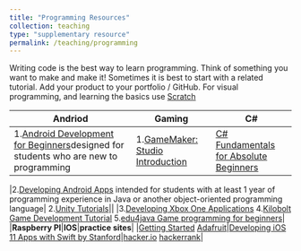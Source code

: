 ```yaml
---
title: "Programming Resources"
collection: teaching
type: "supplementary resource"
permalink: /teaching/programming
---
```

Writing code is the best way to learn programming.
Think of something you want to make and make it!
Sometimes it is best to start with a related tutorial. 
Add your product to your portfolio / GitHub.
For visual programming, and learning the basics use [Scratch](https://www.google.com/url?q=https%3A%2F%2Fscratch.mit.edu%2F&sa=D) 

|**Andriod**|**Gaming**|**C#**|
|-----------|----------|------|
|1.[Android Development for Beginners](https://www.google.com/url?q=https%3A%2F%2Fclassroom.udacity.com%2Fcourses%2Fud837&sa=D&sntz=1&usg=AFQjCNFeH-9Vz4lke1PY9N4WbhBUMQ2DKQ)designed for students who are new to programming|1.[GameMaker: Studio Introduction](http://www.google.com/url?q=http%3A%2F%2Fwww.yoyogames.com%2Flearn&sa=D&sntz=1&usg=AFQjCNHOEJmNvoPvyfWu3BhLhML8NhTygw)|[C# Fundamentals for Absolute Beginners](https://www.google.com/url?q=https%3A%2F%2Fmva.microsoft.com%2Fen-us%2Ftraining-courses%2Fc-fundamentals-for-absolute-beginners-16169%3Fl%3DLvld4EQIC_2706218949&sa=D&sntz=1&usg=AFQjCNGLXf0BMQmVPFKZAGJ4bXRwpb-CRw)|

|2.[Developing Android Apps](https://www.google.com/url?q=https%3A%2F%2Fwww.udacity.com%2Fcourse%2Fdeveloping-android-apps--ud853&sa=D&sntz=1&usg=AFQjCNH8MAmzG0kGqWywOdi8nLUWoJ8qvw)
intended for students with at least 1 year of programming experience in Java or another object-oriented programming language| 
2.[Unity Tutorials](https://www.google.com/url?q=https%3A%2F%2Funity3d.com%2Flearn%2Ftutorials%2Fs%2Finteractive-tutorials&sa=D&sntz=1&usg=AFQjCNF88otz2mGf7QcYETEua4AYPR45jw)||
|3.[Developing Xbox One Applications](https://www.google.com/url?q=https%3A%2F%2Fmva.microsoft.com%2Fen-US%2Ftraining-courses%2Fdeveloping-xbox-one-applications-16860%3Fl%3D45LGROf9C_7206218965&sa=D&sntz=1&usg=AFQjCNE_7IPCyAscphV882YJCCvC2MDCOg)
4.[Kilobolt Game Development Tutorial](http://www.google.com/url?q=http%3A%2F%2Fwww.kilobolt.com%2Fgame-development-tutorial.html&sa=D&sntz=1&usg=AFQjCNEeZvYqzyr7MspAUYwL_TchGa9AiQ)
5.[edu4java Game programming for beginners](http://www.google.com/url?q=http%3A%2F%2Fwww.edu4java.com%2Fen%2Fgame%2Fgame0-en.html&sa=D&sntz=1&usg=AFQjCNFNSXrG9gikOnt85S0BKovxHC80Wg)|
|**Raspberry PI**|**IOS**|**practice sites**|
|[Getting Started](https://www.google.com/url?q=https%3A%2F%2Fprojects.raspberrypi.org%2Fen%2Fprojects%2Fraspberry-pi-getting-started&sa=D&sntz=1&usg=AFQjCNHFQjGy8M0cJwAHER6L8N2mI4iWCA) [Adafruit](https://www.google.com/url?q=https%3A%2F%2Flearn.adafruit.com%2Fadafruit-io-house-lights-and-temperature&sa=D&sntz=1&usg=AFQjCNGnQ3HB8gr-edH0xB3JBSWXqTkIew)|[Developing iOS 11 Apps with Swift by Stanford](https://www.google.com/url?q=https%3A%2F%2Fitunes.apple.com%2Fus%2Fcourse%2Fdeveloping-ios-11-apps-with-swift%2Fid1309275316&sa=D&sntz=1&usg=AFQjCNEwe4lDFkrUC8AvbpzbjFXvAPSBuA)|[hacker.io](https://www.google.com/url?q=https%3A%2F%2Fhackr.io%2F&sa=D&sntz=1&usg=AFQjCNHR3abUv__chMDOQeq8Ua2TnS2NuA) [hackerrank](https://www.hackerrank.com/)|
